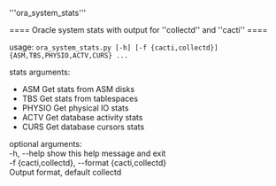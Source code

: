 '''ora_system_stats'''

==== Oracle system stats with output for ''collectd'' and ''cacti'' ====

usage: `ora_system_stats.py [-h] [-f {cacti,collectd}] {ASM,TBS,PHYSIO,ACTV,CURS} ...`

stats arguments:<br />


    
* ASM    Get stats from ASM disks<br />
* TBS    Get stats from tablespaces<br />
* PHYSIO Get physical IO stats<br />
* ACTV   Get database activity stats<br />
* CURS   Get database cursors stats<br />


optional arguments:<br />
  -h, --help            show this help message and exit<br />
  -f {cacti,collectd}, --format {cacti,collectd}<br />
                        Output format, default collectd